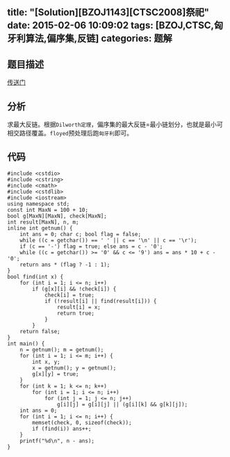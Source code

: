title: "[Solution][BZOJ1143][CTSC2008]祭祀"
date: 2015-02-06 10:09:02
tags: [BZOJ,CTSC,匈牙利算法,偏序集,反链]
categories: 题解
---
<!--more-->
## 题目描述
[传送门](http://www.lydsy.com/JudgeOnline/problem.php?id=1143)

## 分析
求最大反链。根据`Dilworth定理`，偏序集的最大反链=最小链划分，也就是最小可相交路径覆盖。`floyed`预处理后跑`匈牙利`即可。

## 代码
```
#include <cstdio>
#include <cstring>
#include <cmath>
#include <cstdlib>
#include <iostream>
using namespace std;
const int MaxN = 100 + 10;
bool g[MaxN][MaxN], check[MaxN];
int result[MaxN], n, m;
inline int getnum() {
    int ans = 0; char c; bool flag = false;
    while ((c = getchar()) == ' ' || c == '\n' || c == '\r');
    if (c == '-') flag = true; else ans = c - '0';
    while ((c = getchar()) >= '0' && c <= '9') ans = ans * 10 + c - '0';
    return ans * (flag ? -1 : 1);
}
bool find(int x) {
    for (int i = 1; i <= n; i++)
        if (g[x][i] && !check[i]) {
            check[i] = true;
            if (!result[i] || find(result[i])) {
                result[i] = x; 
                return true;
            }
        }
    return false;
}
int main() {
    n = getnum(); m = getnum();
    for (int i = 1; i <= m; i++) {
        int x, y;
        x = getnum(); y = getnum();
        g[x][y] = true;
    }
    for (int k = 1; k <= n; k++)
        for (int i = 1; i <= n; i++)
            for (int j = 1; j <= n; j++)
                g[i][j] = g[i][j] || (g[i][k] && g[k][j]);
    int ans = 0;
    for (int i = 1; i <= n; i++) {
        memset(check, 0, sizeof(check));
        if (find(i)) ans++;
    }
    printf("%d\n", n - ans);
}
```